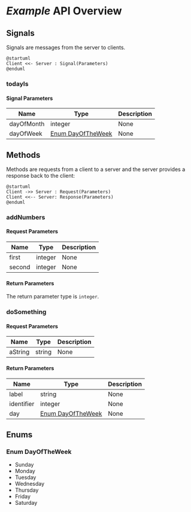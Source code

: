 # _Example_ API Overview 




## Signals

Signals are messages from the server to clients.

```plantuml
@startuml
Client <<- Server : Signal(Parameters)
@enduml
```


### todayIs



#### Signal Parameters

|Name|Type|Description|
|----|----|-----------|
|dayOfMonth|integer|None|
|dayOfWeek|[Enum DayOfTheWeek](#enum-DayOfTheWeek)|None|





## Methods

Methods are requests from a client to a server and the server provides a response back to the client:

```plantuml
@startuml
Client ->> Server : Request(Parameters)
Client <<-- Server: Response(Parameters)
@enduml
```


### addNumbers



#### Request Parameters

|Name|Type|Description|
|----|----|-----------|
|first|integer|None|
|second|integer|None|

#### Return Parameters

The return parameter type is `integer`.

### doSomething



#### Request Parameters

|Name|Type|Description|
|----|----|-----------|
|aString|string|None|

#### Return Parameters


|Name|Type|Description|
|----|----|-----------|
|label|string|None|
|identifier|integer|None|
|day|[Enum DayOfTheWeek](#enum-DayOfTheWeek)|None|


## Enums


### Enum DayOfTheWeek
<a name="Enum-DayOfTheWeek"></a>
 * Sunday
 * Monday
 * Tuesday
 * Wednesday
 * Thursday
 * Friday
 * Saturday
